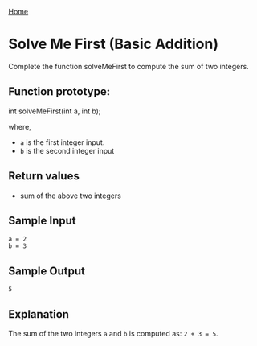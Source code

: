 [Home](../../../.)

# Solve Me First (Basic Addition)

Complete the function solveMeFirst to compute the sum of two integers.

## Function prototype:

int solveMeFirst(int a, int b);

where,

- `a` is the first integer input.
- `b` is the second integer input

## Return values

- sum of the above two integers

## Sample Input

```
a = 2
b = 3
```

## Sample Output

```
5
```

## Explanation

The sum of the two integers `a` and `b` is computed as: `2 + 3 = 5`.
